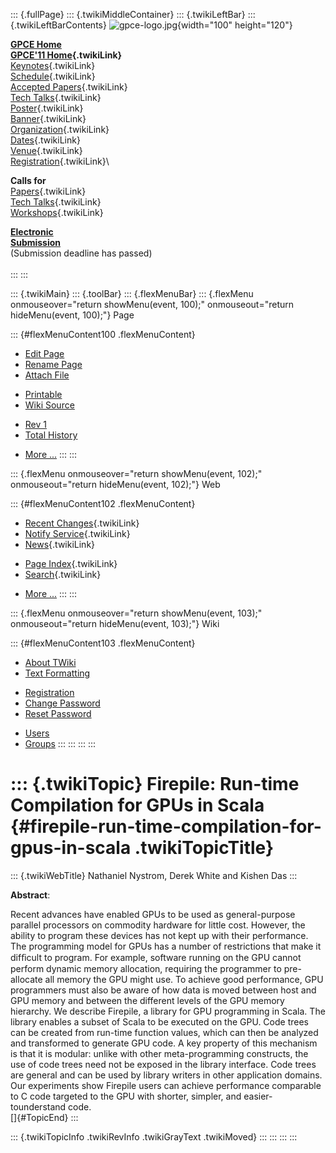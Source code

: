 ::: {.fullPage}
::: {.twikiMiddleContainer}
::: {.twikiLeftBar}
::: {.twikiLeftBarContents}
![gpce-logo.jpg](../pub/GPCE11/WebLeftBar/gpce-logo.jpg){width="100"
height="120"}

**[GPCE Home](http://program-transformation.org/Gpce)**\
**[GPCE\'11 Home](WebHome){.twikiLink}**\
[Keynotes](KeynoteSpeakers){.twikiLink}\
[Schedule](ConferenceProgram){.twikiLink}\
[Accepted Papers](AcceptedPapers){.twikiLink}\
[Tech Talks](TechTalks){.twikiLink}\
[Poster](Poster){.twikiLink}\
[Banner](Banner){.twikiLink}\
[Organization](ConferenceOrganization){.twikiLink}\
[Dates](ImportantDates){.twikiLink}\
[Venue](ConferenceVenue){.twikiLink}\
[Registration](ConferenceRegistration){.twikiLink}\

**Calls for**\
[Papers](CallForPapers){.twikiLink}\
[Tech Talks](CallForTechTalks){.twikiLink}\
[Workshops](Workshops){.twikiLink}

**[Electronic\
Submission](http://www.easychair.org/conferences/?conf=gpce11)**\
(Submission deadline has passed)\
\
:::
:::

::: {.twikiMain}
::: {.toolBar}
::: {.flexMenuBar}
::: {.flexMenu onmouseover="return showMenu(event, 100);" onmouseout="return hideMenu(event, 100);"}
Page

::: {#flexMenuContent100 .flexMenuContent}
-   [Edit
    Page](http://www.program-transformation.org/edit/GPCE11/RuntimeCompilationforGPUsinScala?t=1536828809)
-   [Rename
    Page](http://www.program-transformation.org/rename/GPCE11/RuntimeCompilationforGPUsinScala)
-   [Attach
    File](http://www.program-transformation.org/attach/GPCE11/RuntimeCompilationforGPUsinScala)

<!-- -->

-   [Printable](http://www.program-transformation.org/view/GPCE11/RuntimeCompilationforGPUsinScala?skin=print.pattern)
-   [Wiki
    Source](http://www.program-transformation.org/view/GPCE11/RuntimeCompilationforGPUsinScala?skin=text&raw=on&contenttype=text/plain)

<!-- -->

-   [Rev
    1](http://www.program-transformation.org/view/GPCE11/RuntimeCompilationforGPUsinScala?rev=1.1)
-   [Total
    History](http://www.program-transformation.org/rdiff/GPCE11/RuntimeCompilationforGPUsinScala)

<!-- -->

-   [More
    \...](http://www.program-transformation.org/oops/GPCE11/RuntimeCompilationforGPUsinScala?template=oopsmore&param1=1.1&param2=1.1)
:::
:::

::: {.flexMenu onmouseover="return showMenu(event, 102);" onmouseout="return hideMenu(event, 102);"}
Web

::: {#flexMenuContent102 .flexMenuContent}
-   [Recent Changes](WebChanges){.twikiLink}
-   [Notify Service](WebNotify){.twikiLink}
-   [News](WebNews){.twikiLink}

<!-- -->

-   [Page Index](WebIndex){.twikiLink}
-   [Search](WebSearch){.twikiLink}

<!-- -->

-   [More
    \...](http://www.program-transformation.org/oops/GPCE11/RuntimeCompilationforGPUsinScala?template=oopsmore&param1=1.1&param2=1.1)
:::
:::

::: {.flexMenu onmouseover="return showMenu(event, 103);" onmouseout="return hideMenu(event, 103);"}
Wiki

::: {#flexMenuContent103 .flexMenuContent}
-   [About
    TWiki](http://www.program-transformation.org/view/TWiki/WebHome)
-   [Text
    Formatting](http://www.program-transformation.org/view/TWiki/TextFormattingRules)

<!-- -->

-   [Registration](http://www.program-transformation.org/view/TWiki/TWikiRegistration)
-   [Change
    Password](http://www.program-transformation.org/view/TWiki/ChangePassword)
-   [Reset
    Password](http://www.program-transformation.org/view/TWiki/ResetPassword)

<!-- -->

-   [Users](http://www.program-transformation.org/view/Main/TWikiUsers)
-   [Groups](http://www.program-transformation.org/view/Main/TWikiGroups)
:::
:::
:::
:::

::: {.twikiTopic}
Firepile: Run-time Compilation for GPUs in Scala {#firepile-run-time-compilation-for-gpus-in-scala .twikiTopicTitle}
================================================

::: {.twikiWebTitle}
Nathaniel Nystrom, Derek White and Kishen Das
:::

**Abstract**:

Recent advances have enabled GPUs to be used as general-purpose parallel
processors on commodity hardware for little cost. However, the ability
to program these devices has not kept up with their performance. The
programming model for GPUs has a number of restrictions that make it
difﬁcult to program. For example, software running on the GPU cannot
perform dynamic memory allocation, requiring the programmer to
pre-allocate all memory the GPU might use. To achieve good performance,
GPU programmers must also be aware of how data is moved between host and
GPU memory and between the different levels of the GPU memory hierarchy.
We describe Firepile, a library for GPU programming in Scala. The
library enables a subset of Scala to be executed on the GPU. Code trees
can be created from run-time function values, which can then be analyzed
and transformed to generate GPU code. A key property of this mechanism
is that it is modular: unlike with other meta-programming constructs,
the use of code trees need not be exposed in the library interface. Code
trees are general and can be used by library writers in other
application domains. Our experiments show Firepile users can achieve
performance comparable to C code targeted to the GPU with shorter,
simpler, and easier-tounderstand code.\
[]{#TopicEnd}
:::

::: {.twikiTopicInfo .twikiRevInfo .twikiGrayText .twikiMoved}
:::
:::
:::
:::
